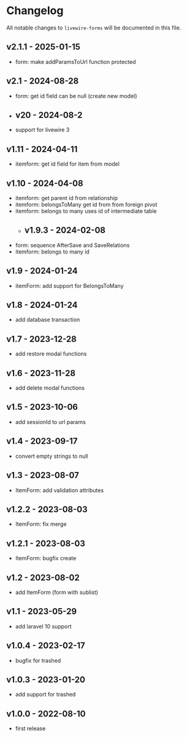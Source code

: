 # Changelog


All notable changes to `livewire-forms` will be documented in this file.
## v2.1.1 - 2025-01-15
* form: make addParamsToUrl function protected
## v2.1 - 2024-08-28
* form: get id field can be null (create new model)
* ## v20 - 2024-08-2
* support for livewire 3
## v1.11 - 2024-04-11
* itemform: get id field for item from model
## v1.10 - 2024-04-08
* itemform: get parent id from relationship
* itemform: belongsToMany get id from from foreign pivot
* itemform: belongs to many uses id of intermediate table
  * ## v1.9.3 - 2024-02-08
* form: sequence AfterSave and SaveRelations
* itemform: belongs to many id
## v1.9 - 2024-01-24
* itemForm: add support for BelongsToMany
## v1.8 - 2024-01-24
* add database transaction
## v1.7 - 2023-12-28
* add restore modal functions
## v1.6 - 2023-11-28
* add delete modal functions
## v1.5 - 2023-10-06
* add sessionId to url params
## v1.4 - 2023-09-17
* convert empty strings to null
## v1.3 - 2023-08-07
* ItemForm: add validation attributes
## v1.2.2 - 2023-08-03
* ItemForm: fix merge
## v1.2.1 - 2023-08-03
* ItemForm: bugfix create
## v1.2 - 2023-08-02
* add ItemForm (form with sublist)
## v1.1 - 2023-05-29
* add laravel 10 support
## v1.0.4 - 2023-02-17
* bugfix for trashed
## v1.0.3 - 2023-01-20
* add support for trashed
## v1.0.0 - 2022-08-10
* first release
